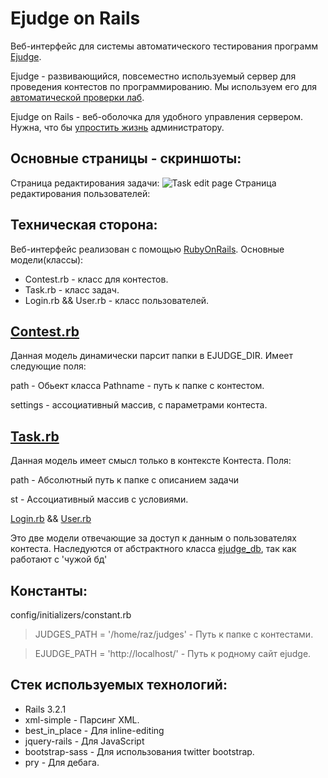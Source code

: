 Ejudge on Rails
===============
Веб-интерфейс для системы автоматического тестирования программ [Ejudge](ejudge.ru).

Ejudge - развивающийся, повсеместно используемый сервер для проведения контестов по программированию. Мы используем его для [автоматической проверки лаб](../../wiki/Зачем-нам-Ejudge).

Ejudge on Rails - веб-оболочка для удобного управления сервером. Нужна, что бы [упростить жизнь](../../wiki/Зачем-нам-Ejudge-on-Rails) администратору.

Основные страницы - скриншоты:
-----------------------------
Страница редактирования задачи:
![Task edit page](https://raw.github.com/1um/ejudge-on-rails/master/Task_edit_page.png)
Страница редактирования пользователей:


Техническая сторона:
-------------------
Веб-интерфейс реализован с помощью [RubyOnRails](rubyonrails.com). Основные модели(классы):

* Contest.rb - класс для контестов.
* Task.rb - класс задач.
* Login.rb && User.rb - класс пользователей.

[Contest.rb]()
----------
Данная модель динамически парсит папки в EJUDGE_DIR. Имеет следующие поля:

path - Обьект класса Pathname - путь к папке с контестом.

settings - ассоциативный массив, с параметрами контеста.

[Task.rb]()
-------
Данная модель имеет смысл только в контексте Контеста.
Поля:

path - Абсолютный путь к папке с описанием задачи

st - Ассоциативный массив с условиями.

[Login.rb]() && [User.rb]()

Это две модели отвечающие за доступ к данным о пользователях контеста. Наследуются от абстрактного класса [ejudge_db](), так как работают с 'чужой бд'

Константы:
-----------
config/initializers/constant.rb

> JUDGES_PATH = '/home/raz/judges' - Путь к папке с контестами.

> EJUDGE_PATH = 'http://localhost/' - Путь к родному сайт ejudge.

Стек используемых технологий:
----------------
- Rails 3.2.1
- xml-simple - Парсинг XML.
- best_in_place - Для inline-editing
- jquery-rails - Для JavaScript
- bootstrap-sass - Для использования twitter bootstrap.
- pry - Для дебага.

